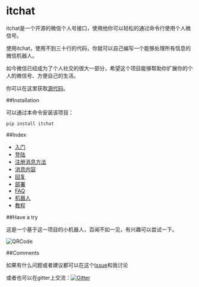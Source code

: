 # itchat 

itchat是一个开源的微信个人号接口，使用他你可以轻松的通过命令行使用个人微信号。

使用itchat，使用不到三十行的代码，你就可以自己编写一个能够处理所有信息的微信机器人。

如今微信已经成为了个人社交的很大一部分，希望这个项目能够帮助你扩展你的个人的微信号、方便自己的生活。

你可以在这里获取[源代码](https://github.com/littlecodersh/ItChat)。

##Installation

可以通过本命令安装该项目：

`pip install itchat`

##Index
* [入门](https://itchat.readthedocs.org/zh/latest/1.Start/)
* [登陆](https://itchat.readthedocs.org/zh/latest/2.Login/)
* [注册消息方法](https://itchat.readthedocs.org/zh/latest/3.Handler/)
* [消息内容](https://itchat.readthedocs.org/zh/latest/4.Message%20content/)
* [回复](https://itchat.readthedocs.org/zh/latest/5.Reply/)
* [部署](https://itchat.readthedocs.org/zh/latest/6.Deploy/)
* [FAQ](https://itchat.readthedocs.org/zh/latest/7.FAQ/)
* [机器人](https://itchat.readthedocs.org/zh/latest/Robot/Home/)
* [教程](https://itchat.readthedocs.org/zh/latest/Tutorial/Tutorial1/)

##Have a try

这是一个基于这一项目的小机器人，百闻不如一见，有兴趣可以尝试一下。

![QRCode](http://7xrip4.com1.z0.glb.clouddn.com/ItChat%2FQRCode2.jpg?imageView/2/w/200/)

##Comments

如果有什么问题或者建议都可以在这个[Issue](https://github.com/littlecodersh/ItChat/issues/1)和我讨论

或者也可以在gitter上交流：[![Gitter](https://badges.gitter.im/littlecodersh/ItChat.svg)](https://gitter.im/littlecodersh/ItChat?utm_source=badge&utm_medium=badge&utm_campaign=pr-badge)
